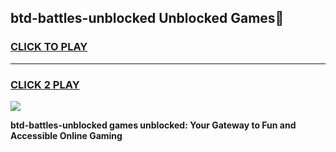 
## btd-battles-unblocked Unblocked Games👋
<h3>
<a href="https://news.freeplayer.one?title=btd-battles-unblocked&ref=16F">CLICK TO PLAY</a></h3>
<hr>

<h3>
<a href="https://news.freeplayer.one?title=btd-battles-unblocked&ref=16F">CLICK 2 PLAY</a>
  
</h3>

<a href="https://news.freeplayer.one?title=btd-battles-unblocked&ref=16F/"><img src="https://clearcache.store/games.png"></a>


**btd-battles-unblocked games unblocked: Your Gateway to Fun and Accessible Online Gaming**
